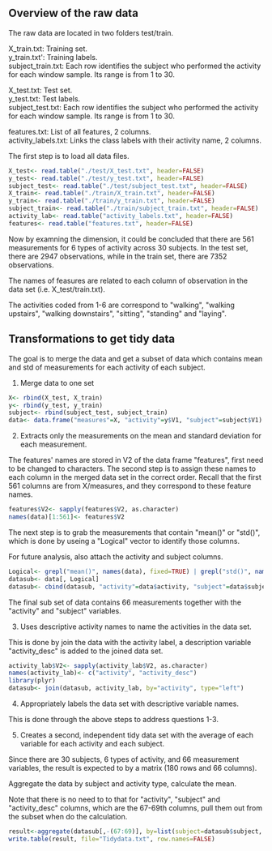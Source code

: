 ## Overview of the raw data
The raw data are located in two folders test/train.

X_train.txt: Training set.  
y_train.txt': Training labels.  
subject_train.txt: Each row identifies the subject who performed the activity for each window sample. Its range is from 1 to 30. 

X_test.txt: Test set.  
y_test.txt: Test labels.  
subject_test.txt: Each row identifies the subject who performed the activity for each window sample. Its range is from 1 to 30.  

features.txt: List of all features, 2 columns.  
activity_labels.txt: Links the class labels with their activity name, 2 columns.  

The first step is to load all data files.

```r
X_test<- read.table("./test/X_test.txt", header=FALSE)
y_test<- read.table("./test/y_test.txt", header=FALSE)
subject_test<- read.table("./test/subject_test.txt", header=FALSE)
X_train<- read.table("./train/X_train.txt", header=FALSE)
y_train<- read.table("./train/y_train.txt", header=FALSE)
subject_train<- read.table("./train/subject_train.txt", header=FALSE)
activity_lab<- read.table("activity_labels.txt", header=FALSE)
features<- read.table("features.txt", header=FALSE)
```

Now by examning the dimension, it could be concluded that there are 561 measurements for 6 types of activity across 30 subjects. 
In the test set, there are 2947 observations, while in the train set, there are 7352 observations.

The names of feasures are related to each column of observation in the data set (i.e. X_test/train.txt). 

The activities coded from 1-6 are correspond to  "walking", "walking upstairs", "walking downstairs", "sitting", "standing" and "laying".

## Transformations to get tidy data
The goal is to merge the data and get a subset of data which contains mean and std of measurements for each activity of each subject.

1. Merge data to one set

```r
X<- rbind(X_test, X_train)
y<- rbind(y_test, y_train)
subject<- rbind(subject_test, subject_train)
data<- data.frame("measures"=X, "activity"=y$V1, "subject"=subject$V1)
```

2. Extracts only the measurements on the mean and standard deviation for each measurement.

The features' names are stored in V2 of the data frame "features", first need to be changed to characters. The second step is to assign these names to each column in the merged data set in the correct order. Recall that the first 561 columns are from X/measures, and they correspond to these feature names.

```r
features$V2<- sapply(features$V2, as.character)
names(data)[1:561]<- features$V2
```
The next step is to grab the measurements that contain "mean()" or "std()", which is done by useing a "Logical" vector to identify those columns.

For future analysis, also attach the activity and subject columns.

```r
Logical<- grepl("mean()", names(data), fixed=TRUE) | grepl("std()", names(data), fixed=TRUE)
datasub<- data[, Logical]
datasub<- cbind(datasub, "activity"=data$activity, "subject"=data$subject)
```
The final sub set of data contains 66 measurements together with the "activity" and "subject" variables.

3. Uses descriptive activity names to name the activities in the data set.

This is done by join the data with the activity label, a description variable "activity_desc" is added to the joined data set.

```r
activity_lab$V2<- sapply(activity_lab$V2, as.character)
names(activity_lab)<- c("activity", "activity_desc")
library(plyr)
datasub<- join(datasub, activity_lab, by="activity", type="left")
```

4. Appropriately labels the data set with descriptive variable names.

This is done through the above steps to address questions 1-3.

5. Creates a second, independent tidy data set with the average of each variable for each activity and each subject.

Since there are 30 subjects, 6 types of activity, and 66 measurement variables, the result is expected to by a matrix (180 rows and 66 columns).

Aggregate the data by subject and activity type, calculate the mean. 

Note that there is no need to to that for "activity", "subject" and "activity_desc" columns, which are the 67-69th columns, pull them out from the subset when do the calculation.


```r
result<-aggregate(datasub[,-(67:69)], by=list(subject=datasub$subject, activity=datasub$activity_desc), mean)
write.table(result, file="Tidydata.txt", row.names=FALSE)
```
